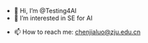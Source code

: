 - 👋 Hi, I’m @Testing4AI
- 👀 I’m interested in SE for AI 
<!-- - 🌱 I’m currently learning ... -->
<!-- - 💞️ I’m looking to collaborate on ... -->
- 📫 How to reach me: chenjialuo@zju.edu.cn

<!---
Testing4AI/Testing4AI is a ✨ special ✨ repository because its `README.md` (this file) appears on your GitHub profile.
You can click the Preview link to take a look at your changes.
--->
